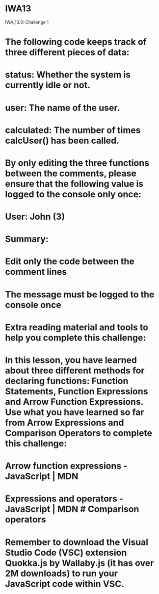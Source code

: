 # IWA13
IWA_13.3: Challenge 1
# The following code keeps track of three different pieces of data:

# status: Whether the system is currently idle or not.
# user: The name of the user.
# calculated: The number of times calcUser() has been called.
 
# By only editing the three functions between the comments, please ensure that the following value is logged to the console only once:

# User: John (3)

# Summary:

# Edit only the code between the comment lines
# The message must be logged to the console once

# Extra reading material and tools to help you complete this challenge:
 
# In this lesson, you have learned about three different methods for declaring functions: Function Statements, Function Expressions and Arrow Function Expressions. Use what you have learned so far from Arrow Expressions and Comparison Operators to complete this challenge:

# Arrow function expressions - JavaScript | MDN
# Expressions and operators - JavaScript | MDN # Comparison operators
# Remember to download the Visual Studio Code (VSC) extension Quokka.js by Wallaby.js (it has over 2M downloads) to run your JavaScript code within VSC.